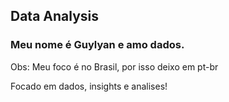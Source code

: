 ## Data Analysis
### Meu nome é Guylyan e amo dados.

Obs: Meu foco é no Brasil, por isso deixo em pt-br

Focado em dados, insights e analises!
